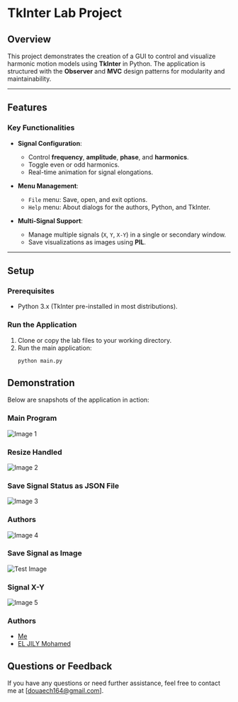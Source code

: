 # TkInter Lab Project

## Overview
This project demonstrates the creation of a GUI to control and visualize harmonic motion models using **TkInter** in Python. The application is structured with the **Observer** and **MVC** design patterns for modularity and maintainability.

---

## Features

### Key Functionalities
- **Signal Configuration**:
  - Control **frequency**, **amplitude**, **phase**, and **harmonics**.
  - Toggle even or odd harmonics.
  - Real-time animation for signal elongations.

- **Menu Management**:
  - `File` menu: Save, open, and exit options.
  - `Help` menu: About dialogs for the authors, Python, and TkInter.

- **Multi-Signal Support**:
  - Manage multiple signals (`X`, `Y`, `X-Y`) in a single or secondary window.
  - Save visualizations as images using **PIL**.

---

## Setup

### Prerequisites
- Python 3.x (TkInter pre-installed in most distributions).

### Run the Application
1. Clone or copy the lab files to your working directory.
2. Run the main application:
   ```bash
   python main.py

## Demonstration
Below are snapshots of the application in action:

### Main Program
![Image 1](demo/image1.png)

### Resize Handled
![Image 2](demo/image2.png)

### Save Signal Status as JSON File
![Image 3](demo/image3.png)

### Authors
![Image 4](demo/image4.png)

### Save Signal as Image
![Test Image](demo/test.png)

### Signal X-Y
![Image 5](demo/image5.png)


### Authors
- [Me](https://github.com/Douae01)
- [EL JILY Mohamed](https://github.com/Eljily-Mohamed)

## Questions or Feedback
If you have any questions or need further assistance, feel free to contact me at [douaech164@gmail.com].
